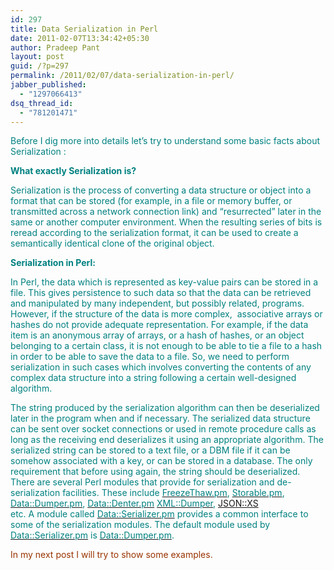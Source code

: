 ```yaml
---
id: 297
title: Data Serialization in Perl
date: 2011-02-07T13:34:42+05:30
author: Pradeep Pant
layout: post
guid: /?p=297
permalink: /2011/02/07/data-serialization-in-perl/
jabber_published:
  - "1297066413"
dsq_thread_id:
  - "781201471"
---
```

<span style="color:#008080;">Before I dig more into details let&#8217;s try to understand some basic facts about Serialization :</span>

 <span style="color:#008080;"></span><span style="color:#008080;"><strong>What exactly Serialization is?</strong></span>

<span style="color:#008080;">Serialization is the process of converting a data structure or object into a format that can be stored (for example, in a file or memory buffer, or transmitted across a network connection link) and &#8220;resurrected&#8221; later in the same or another computer environment. When the resulting series of bits is reread according to the serialization format, it can be used to create a semantically identical clone of the original object.</span>

<span style="color:#008080;"><strong>Serialization in Perl:</strong></span>

<span style="color:#008080;">In Perl, the data which is represented as key-value pairs can be stored in a file. This gives persistence to such data so that the data can be retrieved and manipulated by many independent, but possibly related, programs. However, if the structure of the data is more complex,  associative arrays or hashes do not provide adequate representation. For example, if the data item is an anonymous array of arrays, or a hash of hashes, or an object belonging to a certain class, it is not enough to be able to tie a file to a hash in order to be able to save the data to a file. So, we need to perform serialization in such cases which involves converting the contents of any complex data structure into a string following a certain well-designed algorithm.</span>

<span style="color:#008080;">The string produced by the serialization algorithm can then be deserialized later in the program when and if necessary. The serialized data structure can be sent over socket connections or used in remote procedure calls as long as the receiving end deserializes it using an appropriate algorithm. The serialized string can be stored to a text file, or a DBM file if it can be somehow associated with a key, or can be stored in a database. The only requirement that before using again, the string should be deserialized. There are several Perl modules that provide for serialization and de-serialization facilities. These include </span><a href="http://search.cpan.org/dist/FreezeThaw/" target="_blank"><span style="color:#008080;">FreezeThaw.pm</span></a><span style="color:#008080;">, </span><a href="http://search.cpan.org/~ams/Storable-2.25/Storable.pm" target="_blank"><span style="color:#008080;">Storable.pm</span></a><span style="color:#008080;">, </span><a href="http://search.cpan.org/~smueller/Data-Dumper-2.128/Dumper.pm" target="_blank"><span style="color:#008080;">Data::Dumper.pm</span></a><span style="color:#008080;">, </span><a href="http://search.cpan.org/~ingy/Data-Denter-0.15/" target="_blank"><span style="color:#008080;">Data::Denter.pm</span></a> <a href="http://search.cpan.org/~mikewong/XML-Dumper-0.81/" target="_blank"><span style="color:#008080;">XML::Dumper</span></a><span style="color:#008080;">, <a href="http://search.cpan.org/~mlehmann/JSON-XS-2.3/XS.pm">JSON::XS</a></span>  
 <span style="color:#008080;">etc. A module called </span>[<span style="color:#008080;">Data::Serializer.pm</span>](http://search.cpan.org/~neely/Data-Serializer-0.57/) <span style="color:#008080;">provides a common interface to some of the serialization modules. The default module used by </span><a href="http://search.cpan.org/~neely/Data-Serializer-0.57/" target="_blank"><span style="color:#008080;">Data::Serializer.pm</span></a> <span style="color:#008080;">is </span>[<span style="color:#008080;">Data::Dumper.pm</span>](http://search.cpan.org/~smueller/Data-Dumper-2.128/Dumper.pm)<span style="color:#008080;">.</span>

<span style="color:#993300;">In my next post I will try to show some examples.</span>